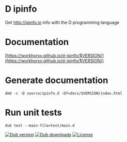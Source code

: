 # D ipinfo
Get http://ipinfo.io info with the D programming language

# Documentation

[https://workhorsy.github.io/d-ipinfo/$VERSION/](https://workhorsy.github.io/d-ipinfo/$VERSION/)

# Generate documentation

```
dmd -c -D source/ipinfo.d -Df=docs/$VERSION/index.html
```

# Run unit tests

```
dub test --main-file=test/main.d
```

[![Dub version](https://img.shields.io/dub/v/d-ipinfo.svg)](https://code.dlang.org/packages/d-ipinfo)
[![Dub downloads](https://img.shields.io/dub/dt/d-ipinfo.svg)](https://code.dlang.org/packages/d-ipinfo)
[![License](https://img.shields.io/badge/license-BSL_1.0-blue.svg)](https://raw.githubusercontent.com/workhorsy/d-ipinfo/master/LICENSE)
